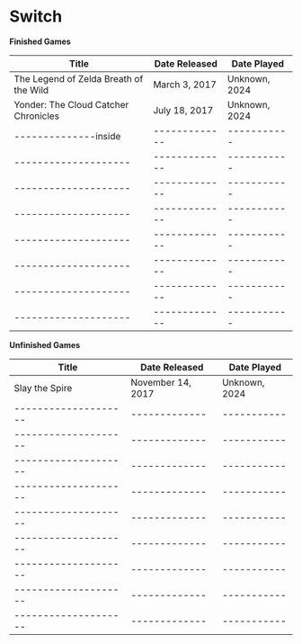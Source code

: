 Switch
========================

**Finished Games**

| Title                                           | Date Released     | Date Played   |
| --------------------                            | -------------     | -----------   |
| The Legend of Zelda Breath of the Wild          | March 3, 2017     | Unknown, 2024 |
| Yonder: The Cloud Catcher Chronicles            | July 18, 2017     | Unknown, 2024 |
| --------------inside                            | -------------     | -----------   |
| --------------------                            | -------------     | -----------   |
| --------------------                            | -------------     | -----------   |
| --------------------                            | -------------     | -----------   |
| --------------------                            | -------------     | -----------   |
| --------------------                            | -------------     | -----------   |
| --------------------                            | -------------     | -----------   |
| --------------------                            | -------------     | -----------   |

**Unfinished Games**

| Title                | Date Released     | Date Played   |
| -------------------- | -------------     | -----------   |
| Slay the Spire       | November 14, 2017 | Unknown, 2024 |
| -------------------- | -------------     | -----------   |
| -------------------- | -------------     | -----------   |
| -------------------- | -------------     | -----------   |
| -------------------- | -------------     | -----------   |
| -------------------- | -------------     | -----------   |
| -------------------- | -------------     | -----------   |
| -------------------- | -------------     | -----------   |
| -------------------- | -------------     | -----------   |
| -------------------- | -------------     | -----------   |
